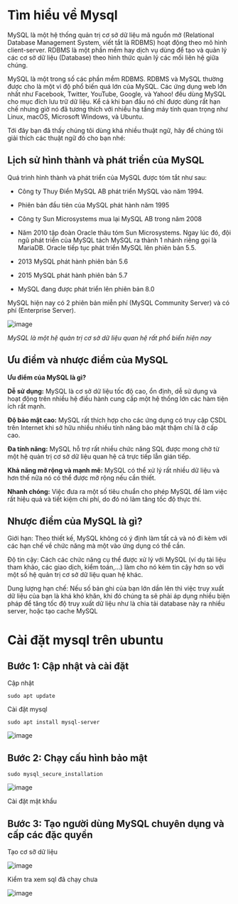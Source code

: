 # Tìm hiểu về Mysql

MySQL là một hệ thống quản trị cơ sở dữ liệu mã nguồn mở (Relational Database Management System, viết tắt là RDBMS) hoạt động theo mô hình client-server. RDBMS là một phần mềm hay dịch vụ dùng để tạo và quản lý các cơ sở dữ liệu (Database) theo hình thức quản lý các mối liên hệ giữa chúng.

MySQL là một trong số các phần mềm RDBMS. RDBMS và MySQL thường được cho là một vì độ phổ biến quá lớn của MySQL. Các ứng dụng web lớn nhất như Facebook, Twitter, YouTube, Google, và Yahoo! đều dùng MySQL cho mục đích lưu trữ dữ liệu. Kể cả khi ban đầu nó chỉ được dùng rất hạn chế nhưng giờ nó đã tương thích với nhiều hạ tầng máy tính quan trọng như Linux, macOS, Microsoft Windows, và Ubuntu.

Tới đây bạn đã thấy chúng tôi dùng khá nhiều thuật ngữ, hãy để chúng tôi giải thích các thuật ngữ đó cho bạn nhé:

## Lịch sử hình thành và phát triển của MySQL

Quá trình hình thành và phát triển của MySQL được tóm tắt như sau:

- Công ty Thuy Điển MySQL AB phát triển MySQL vào năm 1994.

- Phiên bản đầu tiên của MySQL phát hành năm 1995
- Công ty Sun Microsystems mua lại MySQL AB trong năm 2008

- Năm 2010 tập đoàn Oracle thâu tóm Sun Microsystems. Ngay lúc đó, đội ngũ phát triển của MySQL tách MySQL ra thành 1 nhánh riêng gọi là MariaDB. Oracle tiếp tục phát triển MySQL lên phiên bản 5.5.

- 2013 MySQL phát hành phiên bản 5.6

- 2015 MySQL phát hành phiên bản 5.7

- MySQL đang được phát triển lên phiên bản 8.0

MySQL hiện nay có 2 phiên bản miễn phí (MySQL Community Server) và có phí (Enterprise Server).

![image](https://user-images.githubusercontent.com/62273292/160376357-d08759c5-e50b-46c2-9702-244691cf4799.png)

*MySQL là một hệ quản trị cơ sở dữ liệu quan hệ rất phổ biến hiện nay*

## Ưu điểm và nhược điểm của MySQL

**Ưu điểm của MySQL là gì?**

**Dễ sử dụng:** MySQL là cơ sở dữ liệu tốc độ cao, ổn định, dễ sử dụng và hoạt động trên nhiều hệ điều hành cung cấp một hệ thống lớn các hàm tiện ích rất mạnh.

**Độ bảo mật cao:**  MySQL rất thích hợp cho các ứng dụng có truy cập CSDL trên Internet khi sở hữu nhiều nhiều tính năng bảo mật thậm chí là ở cấp cao.

**Đa tính năng:** MySQL hỗ trợ rất nhiều chức năng SQL được mong chờ từ một hệ quản trị cơ sở dữ liệu quan hệ cả trực tiếp lẫn gián tiếp.

**Khả năng mở rộng và mạnh mẽ:** MySQL có thể xử lý rất nhiều dữ liệu và hơn thế nữa nó có thể được mở rộng nếu cần thiết.

**Nhanh chóng:** Việc đưa ra một số tiêu chuẩn cho phép MySQL để làm việc rất hiệu quả và tiết kiệm chi phí, do đó nó làm tăng tốc độ thực thi.


## Nhược điểm của MySQL là gì?

Giới hạn: Theo thiết kế, MySQL không có ý định làm tất cả và nó đi kèm với các hạn chế về chức năng mà một vào ứng dụng có thể cần.

Độ tin cậy: Cách các chức năng cụ thể được xử lý với MySQL (ví dụ tài liệu tham khảo, các giao dịch, kiểm toán,…) làm cho nó kém tin cậy hơn so với một số hệ quản trị cơ sở dữ liệu quan hệ khác.

Dung lượng hạn chế: Nếu số bản ghi của bạn lớn dần lên thì việc truy xuất dữ liệu của bạn là khá khó khăn, khi đó chúng ta sẽ phải áp dụng nhiều biện pháp để tăng tốc độ truy xuất dữ liệu như là chia tải database này ra nhiều server, hoặc tạo cache MySQL



# Cài đặt mysql trên ubuntu

## Bước 1: Cập nhật và cài đặt

Cập nhật

`sudo apt update`

Cài đặt mysql 

`sudo apt install mysql-server`

![image](https://user-images.githubusercontent.com/62273292/160326830-56de43e5-4c3a-4939-b1bc-069bb76cbbec.png)

## Bước 2: Chạy cấu hình bảo mật

`sudo mysql_secure_installation`

![image](https://user-images.githubusercontent.com/62273292/160327094-23c50cfe-8ddf-4abf-ab18-bb01b5b86b9d.png)

Cài đặt mật khẩu

## Bước 3: Tạo người dùng MySQL chuyên dụng và cấp các đặc quyền

Tạo cơ sỡ dữ liệu

![image](https://user-images.githubusercontent.com/62273292/160340840-26d5090e-4395-4c31-b132-ca80b350e6bd.png)

Kiểm tra xem sql đã chạy chưa

![image](https://user-images.githubusercontent.com/62273292/160344832-5b5bfe95-1fca-4124-8922-c64fe88752ea.png)






























